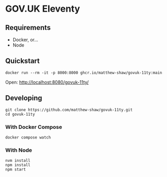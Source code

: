 # GOV.UK Eleventy

## Requirements

- Docker, or...
- Node

## Quickstart

```shell
docker run --rm -it -p 8000:8000 ghcr.io/matthew-shaw/govuk-11ty:main
```

Open: <http://localhost:8080/govuk-11ty/>

## Developing

```shell
git clone https://github.com/matthew-shaw/govuk-11ty.git
cd govuk-11ty
```

### With Docker Compose

```shell
docker compose watch
```

### With Node

```shell
nvm install
npm install
npm start
```
